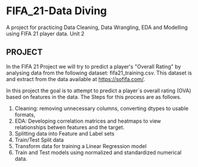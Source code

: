 # FIFA_21-Data Diving
A project for practicing Data Cleaning, Data Wrangling, EDA and  Modelling using FIFA 21 player data.
Unit 2

## PROJECT
In the FIFA 21 Project we will try to predict a player's "Overall Rating" by analysing data from the following dataset: fifa21_training.csv.
This dataset is  and extract from the data available at https://sofifa.com/.

In this project the goal is to attempt to predict a player´s overall rating (OVA) based on features in the data.
The Steps for this process are as follows.
1) Cleaning: removing unnecessary columns, converting dtypes to usable formats, 
2) EDA: Developing correlation matrices and heatmaps to view relationships betwen features and the target.
3) Splitting data into Feature and Label sets
4) Train/Test Split data
5) Transform data for training a Linear Regression model
6) Train and Test models using normalized and standardized numerical data.
